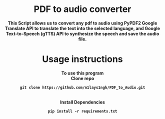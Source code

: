 <div align = "center" >
  <h1>PDF to audio converter</h1>
  <b>
    This Script allows us to convert any pdf to audio using PyPDF2 Google Translate API to translate the text into the selected language, and Google Text-to-Speech (gTTS) API to synthesize the speech and save the audio file.
  </b>
</div>

<div align = "center">
  <h1>
    Usage instructions 
  </h1>
  <b>
    To use this program 
  </b>
  <br>
  <b>
    Clone repo
  </b>
  <br>
  <b>
   
    git clone https://github.com/n1lays1ngh/PDF_to_Audio.git
    
  </b>
  <br>
  <b>
   Install Dependencies 
  </b>
  <br>
  <b>
    
    pip install -r requirements.txt
    
  </b>
  
</div>
